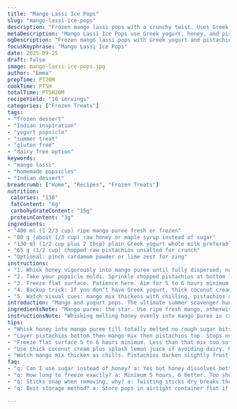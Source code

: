 ```yaml
---
title: "Mango Lassi Ice Pops"
slug: "mango-lassi-ice-pops"
description: "Frozen mango lassi pops with a crunchy twist. Uses Greek yogurt and pistachios but swaps sugar for honey. Quick whisk, layers pistachios top and bottom for texture contrast. Chill long enough to firm up but no freezer burn. Easy peel trick with warm water. Dairy and gluten free mods included."
metaDescription: "Mango Lassi Ice Pops use Greek yogurt, honey, and pistachios for crunchy, creamy Indian-inspired frozen treats. Layers, chill times, and flavor tweaks detailed."
ogDescription: "Frozen mango lassi pops with Greek yogurt and pistachios layered top and bottom. Honey swaps sugar. Chill for hours. Tips on peeling and dairy swaps included."
focusKeyphrase: "Mango Lassi Ice Pops"
date: 2025-09-25
draft: false
image: mango-lassi-ice-pops.jpg
author: "Emma"
prepTime: PT20M
cookTime: PT5H
totalTime: PT5H20M
recipeYield: "10 servings"
categories: ["Frozen Treats"]
tags:
- "frozen dessert"
- "Indian inspiration"
- "yogurt popsicle"
- "summer treat"
- "gluten free"
- "dairy free option"
keywords:
- "mango lassi"
- "homemade popsicles"
- "Indian dessert"
breadcrumb: ["Home", "Recipes", "Frozen Treats"]
nutrition: 
 calories: "130"
 fatContent: "6g"
 carbohydrateContent: "15g"
 proteinContent: "3g"
ingredients:
- "400 ml (1 2/3 cup) ripe mango puree fresh or frozen"
- "80 g (about 1/3 cup) raw honey or maple syrup instead of sugar"
- "130 ml (1/2 cup plus 2 tbsp) plain Greek yogurt whole milk preferably"
- "65 g (1/2 cup) chopped raw pistachios unsalted for crunch"
- "Optional: pinch cardamom powder or lime zest for zing"
instructions:
- "1. Whisk honey vigorously into mango puree until fully dispersed; no gritty sugar left. Then fold in Greek yogurt gently to keep some airiness. Add cardamom or lime zest now if using. The mix should be smooth but bright and thick. Taste: not too sweet, mango tang balanced."
- "2. Take your popsicle molds. Sprinkle chopped pistachios at bottom layer first. Pour mango-yogurt mix almost to top leaving about 1 cm headspace. Add remaining pistachios on top for crunch. Insert sticks straight down center; wiggle gently to settle evenly. Pistachios cling better layered like this—tried dumping all in one go, weird clumps formed, no good."
- "3. Freeze flat surface. Patience here. Aim for 5 to 6 hours minimum. Check firmness by pressing gently on side – should feel solid but not freezer rock hard. Too long and texture dulls, icier. Use warm water dripping over mold base to coax pops out once ready. Don’t twist ruthlessly or sticks snap."
- "4. Backup trick: If you don’t have Greek yogurt, thick coconut cream with a dash lemon juice works. Honey can be swapped for agave or granulated stevia but adjust sweetness cautiously. Pistachios optional, toasted almonds or chopped dried apricot can add interest."
- "5. Watch visual cues: mango mix thickens with chilling, pistachios darken slightly from frost but stay crisp inside. Smell bright mango, hint of cardamom if added. Stick placement dictates even freezing; uneven sticks mean wonky pops later."
introduction: "Mango and yogurt pops. The ultimate summer scavenger hunt of flavors and textures. Creamy tang, tropical fruit smack, nutty crunch all in one handheld bite. I’ve monkeyed around with too sweet or watery blends before. Puree ripeness is big deal. Greek yogurt lends body plus a clean tartness that stops it feeling dessert-cloying. Pistachios? Essential counterpoint, so please don’t skip. Sometimes I swap out honey for maple or tropic cardamom to bump complexity. Melting too fast? Throw a bit more yogurt next time for structure. The magic’s in balance – sweetness, acid, fat, texture. Follow instincts on firmness; freezer clocks lie. Layer pistachios; don’t just dump or you lose that lovely spread. You’ll hear and smell the freezing progression – a quiet snap, cold air hit. These aren’t your average popsicles, no sir."
ingredientsNote: "Mango puree: the star. Use ripe fresh mango, otherwise frozen is fine but thaw completely. Raw honey over sugar adds floral depth and soft sweetness – if allergic or vegan, maple syrup is a fine swap but drop quantity slightly. Greek yogurt excels here, thick and creamy – not the watery stuff. If dairy intolerant, unsweetened coconut cream plus a squeeze of lemon or lime mimic the tang well. Pistachios are not just for looks; their subtle saltiness brings out overall flavor, and toasting them lightly intensifies aroma – but skip if allergic, replace with toasted almonds or chopped dried fruit for contrast. Adding spice like a pinch of cardamom elevates but tread lightly; too much can overpower. Fresh lime zest is also a brightener. Quantities tweaked — less sweet, more mango focus — because sugar overload dulls freshness. Always taste before freezing; raw mixtures can be adjusted on the fly."
instructionsNote: "Whisking melting honey evenly into mango puree is crucial – undissolved bits leave grainy patches, ruining texture. Incorporating yogurt slowly avoids breaking the smooth emulsion or making it too thin; I slow fold with a spatula to maintain fluffiness. Layer pistachios strategically for crunch top and bottom; this stops them all sinking or floating weirdly. Insert sticks centered; offset sticks cause uneven freezing around edges – learned this the hard way. Freezing needs patience — check firmness manually after about 5 hours. Visual firmness beats clock; pops should feel firm but with slight give on squeeze. Warm water on mold base loosens pops while preserving shape; no twisting or force needed, prevents breakage. Using alternatives like coconut cream needs stirring well, as it can separate. Backup mods helpful for dairy-free, sugar-free. Cardamom or lime zest added pre-freeze infuses flavors subtly during chilling. Watch for freezer burn or icy texture – if too hard, reduce freeze time slightly next round. Don’t skip tasting raw mix; balance magic happens here."
tips:
- "Whisk honey into mango puree till totally melted no rough sugar bits. Grit ruins texture hard to fix. Fold yogurt gently keep airiness. Folding slow keeps mix thick not thin. Add cardamom or lime zest early to let flavors mellow. Thickness matters for pour and firmness. Too thin ends icy, too thick won't freeze right."
- "Layer pistachios bottom then mango mix then pistachios top. Stops nut sinking or floating weird clumps. Inserts stick centered. Off-center sticks cause uneven freezing edges. Gently wiggle sticks, don’t shove. Too much movement ruins layers. Try one mold test before full batch."
- "Freeze flat surface 5 to 6 hours minimum. Less than that mix too soft, longer makes icy dull texture. Test firmness by pressing side slight give but not mushy. Don’t rely only on timer fridge/freezer temps vary. Warm water tip: drip warm water slowly on mold base to loosen pops. Avoid twisting sticks or they snap."
- "Use thick coconut cream plus splash lemon juice if avoiding dairy. Mix well coconut can separate. Honey swapped for agave, maple syrup, or stevia. Adjust sweetness careful stevia not one-for-one sweet. Pistachios optional swap toasted almonds or chopped dried apricot. Tastes change with these tweaks, test small batch."
- "Watch mango mix thicken as chills. Pistachios darken slightly frost but keep crunch. Smell mango, faint cardamom if used. Texture cues better than clock. Pops stick placement affects freezing – uneven sticks mean weird shape or freezing. Always taste raw mix to adjust sweet/sour before freezing. Never skip tasting."
faq:
- "q: Can I use sugar instead of honey? a: Yes but honey dissolves better. Sugar may grain up texture if not melted fully. Honey adds floral notes sugar flat. You can try maple syrup too for vegan swap."
- "q: How long to freeze exactly? a: Minimum 5 hours, 6 better. Too short mix too soft, too long makes icy dull pops. Test firmness by feel pressing side gently not hard. Freezer temps vary, check often after 5 hours."
- "q: Sticks snap when removing, why? a: Twisting sticks dry breaks them. Warm water dripping base loosens mold gently. Hold mold flat, don’t yank or bend sticks. If stuck longer freeze more but risk icy texture."
- "q: Best storage method? a: Store pops in airtight container flat if possible. If standing upright risk melting drip mess. Keep in back of freezer coldest spot. Wrap molds or pops in plastic to avoid freezer burn. Use within 2 weeks for flavor best."

---
```

